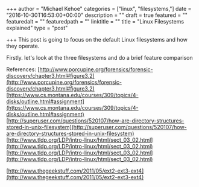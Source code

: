 +++
author = "Michael Kehoe"
categories = ["linux", "filesystems,"]
date = "2016-10-30T16:53:00+00:00"
description = ""
draft = true
featured = ""
featuredalt = ""
featuredpath = ""
linktitle = ""
title = "Linux Filesystems explained"
type = "post"

+++
This post is going to focus on the default Linux filesystems and how they operate.

Firstly. let's look at the three filesystems and do a brief feature comparison

References: [http://www.porcupine.org/forensics/forensic-discovery/chapter3.html#figure3.2](http://www.porcupine.org/forensics/forensic-discovery/chapter3.html#figure3.2) [https://www.cs.montana.edu/courses/309/topics/4-disks/outline.html#assignment](https://www.cs.montana.edu/courses/309/topics/4-disks/outline.html#assignment) [http://superuser.com/questions/520107/how-are-directory-structures-stored-in-unix-filesystem](http://superuser.com/questions/520107/how-are-directory-structures-stored-in-unix-filesystem) [http://www.tldp.org/LDP/intro-linux/html/sect_03_02.html](http://www.tldp.org/LDP/intro-linux/html/sect_03_02.html) [http://www.tldp.org/LDP/intro-linux/html/sect_03_02.html](http://www.tldp.org/LDP/intro-linux/html/sect_03_02.html)

[http://www.thegeekstuff.com/2011/05/ext2-ext3-ext4](http://www.thegeekstuff.com/2011/05/ext2-ext3-ext4)